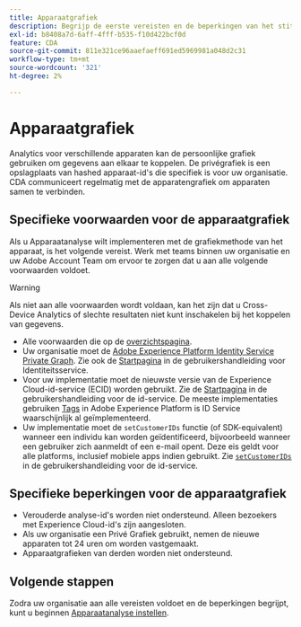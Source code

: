 ```yaml
---
title: Apparaatgrafiek
description: Begrijp de eerste vereisten en de beperkingen van het stitching van gegevens gebruikend de apparatengrafiek.
exl-id: b8408a7d-6aff-4fff-b535-f10d422bcf0d
feature: CDA
source-git-commit: 811e321ce96aaefaeff691ed5969981a048d2c31
workflow-type: tm+mt
source-wordcount: '321'
ht-degree: 2%

---
```


# Apparaatgrafiek

Analytics voor verschillende apparaten kan de persoonlijke grafiek gebruiken om gegevens aan elkaar te koppelen. De privégrafiek is een opslagplaats van hashed apparaat-id&#39;s die specifiek is voor uw organisatie. CDA communiceert regelmatig met de apparatengrafiek om apparaten samen te verbinden.

## Specifieke voorwaarden voor de apparaatgrafiek

Als u Apparaatanalyse wilt implementeren met de grafiekmethode van het apparaat, is het volgende vereist. Werk met teams binnen uw organisatie en uw Adobe Account Team om ervoor te zorgen dat u aan alle volgende voorwaarden voldoet.

>[!WARNING]
>
>Als niet aan alle voorwaarden wordt voldaan, kan het zijn dat u Cross-Device Analytics of slechte resultaten niet kunt inschakelen bij het koppelen van gegevens.

* Alle voorwaarden die op de [overzichtspagina](overview.md).
* Uw organisatie moet de [Adobe Experience Platform Identity Service Private Graph](https://business.adobe.com/products/experience-platform/identity-service.html). Zie ook de [Startpagina](https://experienceleague.adobe.com/docs/experience-platform/identity/home.html?lang=nl) in de gebruikershandleiding voor Identiteitsservice.
* Voor uw implementatie moet de nieuwste versie van de Experience Cloud-id-service (ECID) worden gebruikt. Zie de [Startpagina](https://experienceleague.adobe.com/docs/id-service/using/home.html) in de gebruikershandleiding voor de id-service. De meeste implementaties gebruiken [Tags](https://experienceleague.adobe.com/docs/experience-platform/tags/home.html) in Adobe Experience Platform is ID Service waarschijnlijk al geïmplementeerd.
* Uw implementatie moet de `setCustomerIDs` functie (of SDK-equivalent) wanneer een individu kan worden geïdentificeerd, bijvoorbeeld wanneer een gebruiker zich aanmeldt of een e-mail opent. Deze eis geldt voor alle platforms, inclusief mobiele apps indien gebruikt. Zie [`setCustomerIDs`](https://experienceleague.adobe.com/docs/id-service/using/id-service-api/methods/setcustomerids.html) in de gebruikershandleiding voor de id-service.

## Specifieke beperkingen voor de apparaatgrafiek

* Verouderde analyse-id&#39;s worden niet ondersteund. Alleen bezoekers met Experience Cloud-id&#39;s zijn aangesloten.
* Als uw organisatie een Privé Grafiek gebruikt, nemen de nieuwe apparaten tot 24 uren om worden vastgemaakt.
* Apparaatgrafieken van derden worden niet ondersteund.

## Volgende stappen

Zodra uw organisatie aan alle vereisten voldoet en de beperkingen begrijpt, kunt u beginnen [Apparaatanalyse instellen](setup.md).
